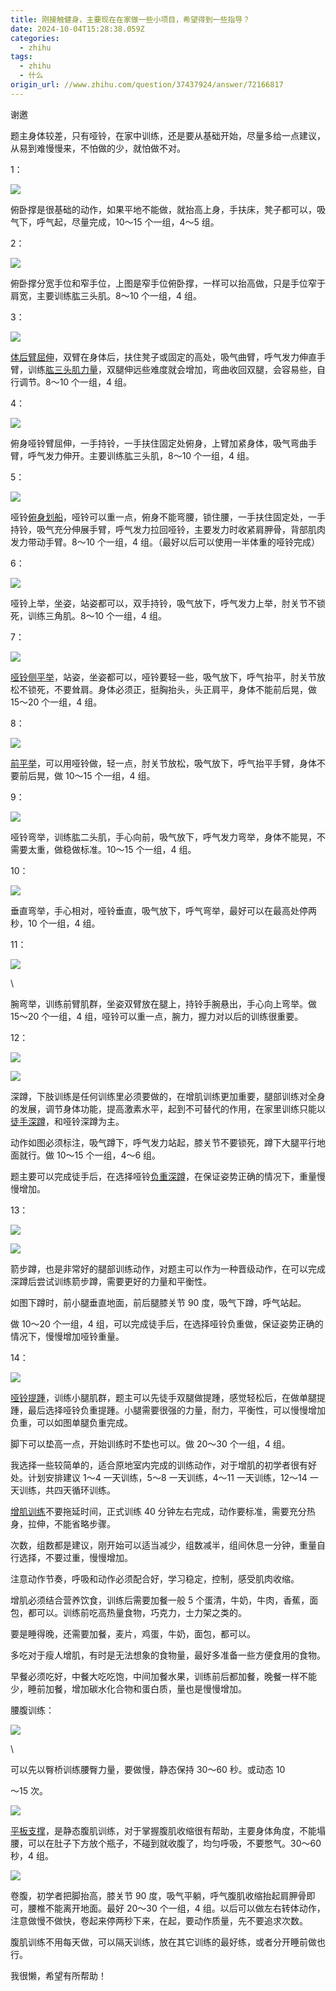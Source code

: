 ```yaml
---
title: 刚接触健身，主要现在在家做一些小项目，希望得到一些指导？
date: 2024-10-04T15:28:38.059Z
categories:
  - zhihu
tags:
  - zhihu
  - 什么
origin_url: //www.zhihu.com/question/37437924/answer/72166817
---
```

谢邀

题主身体较差，只有哑铃，在家中训练，还是要从基础开始，尽量多给一点建议，从易到难慢慢来，不怕做的少，就怕做不对。

1：

![](https://picx.zhimg.com/50/7a42fe725a1fa182510b3766f7fa220c_720w.jpg?source=2c26e567)

俯卧撑是很基础的动作，如果平地不能做，就抬高上身，手扶床，凳子都可以，吸气下，呼气起，尽量完成，10～15 个一组，4～5 组。

2：

![](https://picx.zhimg.com/50/06f36b87bad101f889d46d6c7fa8e68c_720w.jpg?source=2c26e567)

俯卧撑分宽手位和窄手位，上图是窄手位俯卧撑，一样可以抬高做，只是手位窄于肩宽，主要训练肱三头肌。8～10 个一组，4 组。

3：

![](https://pic1.zhimg.com/50/89897da09866c255f2f325b0f440c5ac_720w.jpg?source=2c26e567)

[体后臂屈伸](https://zhida.zhihu.com/search?content_id=24288350\&content_type=Answer\&match_order=1\&q=%E4%BD%93%E5%90%8E%E8%87%82%E5%B1%88%E4%BC%B8\&zd_token=eyJhbGciOiJIUzI1NiIsInR5cCI6IkpXVCJ9.eyJpc3MiOiJ6aGlkYV9zZXJ2ZXIiLCJleHAiOjE3MjgyMjg1MDksInEiOiLkvZPlkI7oh4LlsYjkvLgiLCJ6aGlkYV9zb3VyY2UiOiJlbnRpdHkiLCJjb250ZW50X2lkIjoyNDI4ODM1MCwiY29udGVudF90eXBlIjoiQW5zd2VyIiwibWF0Y2hfb3JkZXIiOjEsInpkX3Rva2VuIjpudWxsfQ.n_yCFXesug7oUP6SlzqZFgVUKbnSYpbHXOfEWAgWf3c\&zhida_source=entity)，双臂在身体后，扶住凳子或固定的高处，吸气曲臂，呼气发力伸直手臂，训练[肱三头肌力量](https://zhida.zhihu.com/search?content_id=24288350\&content_type=Answer\&match_order=1\&q=%E8%82%B1%E4%B8%89%E5%A4%B4%E8%82%8C%E5%8A%9B%E9%87%8F\&zd_token=eyJhbGciOiJIUzI1NiIsInR5cCI6IkpXVCJ9.eyJpc3MiOiJ6aGlkYV9zZXJ2ZXIiLCJleHAiOjE3MjgyMjg1MDksInEiOiLogrHkuInlpLTogozlipvph48iLCJ6aGlkYV9zb3VyY2UiOiJlbnRpdHkiLCJjb250ZW50X2lkIjoyNDI4ODM1MCwiY29udGVudF90eXBlIjoiQW5zd2VyIiwibWF0Y2hfb3JkZXIiOjEsInpkX3Rva2VuIjpudWxsfQ.TPidwXUiU9DlgT9CHJnrVWU8uFKEo3qTTi6Kb89haFc\&zhida_source=entity)，双腿伸远些难度就会增加，弯曲收回双腿，会容易些，自行调节。8～10 个一组，4 组。

4：

![](https://picx.zhimg.com/50/fb622079cd5a0e7239c819f3a9c09c0c_720w.jpg?source=2c26e567)

俯身哑铃臂屈伸，一手持铃，一手扶住固定处俯身，上臂加紧身体，吸气弯曲手臂，呼气发力伸开。主要训练肱三头肌，8～10 个一组，4 组。

5：

![](https://picx.zhimg.com/50/faa598901209d3d728a6569fe3c2f0c6_720w.jpg?source=2c26e567)

哑铃[俯身划船](https://zhida.zhihu.com/search?content_id=24288350\&content_type=Answer\&match_order=1\&q=%E4%BF%AF%E8%BA%AB%E5%88%92%E8%88%B9\&zd_token=eyJhbGciOiJIUzI1NiIsInR5cCI6IkpXVCJ9.eyJpc3MiOiJ6aGlkYV9zZXJ2ZXIiLCJleHAiOjE3MjgyMjg1MDksInEiOiLkv6_ouqvliJLoiLkiLCJ6aGlkYV9zb3VyY2UiOiJlbnRpdHkiLCJjb250ZW50X2lkIjoyNDI4ODM1MCwiY29udGVudF90eXBlIjoiQW5zd2VyIiwibWF0Y2hfb3JkZXIiOjEsInpkX3Rva2VuIjpudWxsfQ.5qLZlVTU0BBl3BMBu_WSp-rEXXMHLbBeNyZ-0T3Tp7M\&zhida_source=entity)，哑铃可以重一点，俯身不能弯腰，锁住腰，一手扶住固定处，一手持铃，吸气充分伸展手臂，呼气发力拉回哑铃，主要发力时收紧肩胛骨，背部肌肉发力带动手臂。8～10 个一组，4 组。（最好以后可以使用一半体重的哑铃完成）

6：

![](https://pica.zhimg.com/50/2b850b7bc0d670cca8eefadaa13ab82e_720w.jpg?source=2c26e567)

哑铃上举，坐姿，站姿都可以，双手持铃，吸气放下，呼气发力上举，肘关节不锁死，训练三角肌。8～10 个一组，4 组。

7：

![](https://pic1.zhimg.com/50/b0ab5995d9295575ca9a296d54171919_720w.jpg?source=2c26e567)

[哑铃侧平举](https://zhida.zhihu.com/search?content_id=24288350\&content_type=Answer\&match_order=1\&q=%E5%93%91%E9%93%83%E4%BE%A7%E5%B9%B3%E4%B8%BE\&zd_token=eyJhbGciOiJIUzI1NiIsInR5cCI6IkpXVCJ9.eyJpc3MiOiJ6aGlkYV9zZXJ2ZXIiLCJleHAiOjE3MjgyMjg1MDksInEiOiLlk5Hpk4PkvqflubPkuL4iLCJ6aGlkYV9zb3VyY2UiOiJlbnRpdHkiLCJjb250ZW50X2lkIjoyNDI4ODM1MCwiY29udGVudF90eXBlIjoiQW5zd2VyIiwibWF0Y2hfb3JkZXIiOjEsInpkX3Rva2VuIjpudWxsfQ.q4QAjF6wEXn9exOdMBCuUgMTWJ9NTtjUbXXP0rl2ang\&zhida_source=entity)，站姿，坐姿都可以，哑铃要轻一些，吸气放下，呼气抬平，肘关节放松不锁死，不要耸肩。身体必须正，挺胸抬头，头正肩平，身体不能前后晃，做 15～20 个一组，4 组。

8：

![](https://picx.zhimg.com/50/48c442f9bd43fbbfe826f2ed0c757bd6_720w.jpg?source=2c26e567)

[前平举](https://zhida.zhihu.com/search?content_id=24288350\&content_type=Answer\&match_order=1\&q=%E5%89%8D%E5%B9%B3%E4%B8%BE\&zd_token=eyJhbGciOiJIUzI1NiIsInR5cCI6IkpXVCJ9.eyJpc3MiOiJ6aGlkYV9zZXJ2ZXIiLCJleHAiOjE3MjgyMjg1MDksInEiOiLliY3lubPkuL4iLCJ6aGlkYV9zb3VyY2UiOiJlbnRpdHkiLCJjb250ZW50X2lkIjoyNDI4ODM1MCwiY29udGVudF90eXBlIjoiQW5zd2VyIiwibWF0Y2hfb3JkZXIiOjEsInpkX3Rva2VuIjpudWxsfQ.pxofX_6cutQhRJ9OxMFGN_4R4njynFrEly3rEoyN6XA\&zhida_source=entity)，可以用哑铃做，轻一点，肘关节放松，吸气放下，呼气抬平手臂，身体不要前后晃，做 10～15 个一组，4 组。

9：

![](https://pica.zhimg.com/50/48b44c18b700b4414d203ad0d839e37e_720w.jpg?source=2c26e567)

哑铃弯举，训练肱二头肌，手心向前，吸气放下，呼气发力弯举，身体不能晃，不需要太重，做稳做标准。10～15 个一组，4 组。

10：

![](https://picx.zhimg.com/50/bbe647487fd23455fdf35fb098c2e941_720w.jpg?source=2c26e567)

垂直弯举，手心相对，哑铃垂直，吸气放下，呼气弯举，最好可以在最高处停两秒，10 个一组，4 组。

11：

![](https://picx.zhimg.com/50/86458c2675e3d248436f452a0e6f9524_720w.jpg?source=2c26e567)

\


腕弯举，训练前臂肌群，坐姿双臂放在腿上，持铃手腕悬出，手心向上弯举。做 15～20 个一组，4 组，哑铃可以重一点，腕力，握力对以后的训练很重要。

12：

![](https://picx.zhimg.com/50/9effad68f88da0ba70aaff8d2f81db53_720w.jpg?source=2c26e567)

![](https://picx.zhimg.com/50/7b45940554718d7216598c98e64ae624_720w.jpg?source=2c26e567)

深蹲，下肢训练是任何训练里必须要做的，在增肌训练更加重要，腿部训练对全身的发展，调节身体功能，提高激素水平，起到不可替代的作用，在家里训练只能以[徒手深蹲](https://zhida.zhihu.com/search?content_id=24288350\&content_type=Answer\&match_order=1\&q=%E5%BE%92%E6%89%8B%E6%B7%B1%E8%B9%B2\&zd_token=eyJhbGciOiJIUzI1NiIsInR5cCI6IkpXVCJ9.eyJpc3MiOiJ6aGlkYV9zZXJ2ZXIiLCJleHAiOjE3MjgyMjg1MDksInEiOiLlvpLmiYvmt7HoubIiLCJ6aGlkYV9zb3VyY2UiOiJlbnRpdHkiLCJjb250ZW50X2lkIjoyNDI4ODM1MCwiY29udGVudF90eXBlIjoiQW5zd2VyIiwibWF0Y2hfb3JkZXIiOjEsInpkX3Rva2VuIjpudWxsfQ.wellg-6WP1qm634BkcQrEjB_3vb1IImK5K9eMGVkTnQ\&zhida_source=entity)，和哑铃深蹲为主。

动作如图必须标注，吸气蹲下，呼气发力站起，膝关节不要锁死，蹲下大腿平行地面就行。做 10～15 个一组，4～6 组。

题主要可以完成徒手后，在选择哑铃[负重深蹲](https://zhida.zhihu.com/search?content_id=24288350\&content_type=Answer\&match_order=1\&q=%E8%B4%9F%E9%87%8D%E6%B7%B1%E8%B9%B2\&zd_token=eyJhbGciOiJIUzI1NiIsInR5cCI6IkpXVCJ9.eyJpc3MiOiJ6aGlkYV9zZXJ2ZXIiLCJleHAiOjE3MjgyMjg1MDksInEiOiLotJ_ph43mt7HoubIiLCJ6aGlkYV9zb3VyY2UiOiJlbnRpdHkiLCJjb250ZW50X2lkIjoyNDI4ODM1MCwiY29udGVudF90eXBlIjoiQW5zd2VyIiwibWF0Y2hfb3JkZXIiOjEsInpkX3Rva2VuIjpudWxsfQ.U6EJvBCMIZ6Jj7UQTpaYhkFk-7SG5nbZGtx_2ezEYKw\&zhida_source=entity)，在保证姿势正确的情况下，重量慢慢增加。

13：

![](https://picx.zhimg.com/50/48a2d5457c4147188da482c3ba9961ee_720w.jpg?source=2c26e567)

![](https://picx.zhimg.com/50/a80b7d8b0183ae1847b1e1c0e70a6eae_720w.jpg?source=2c26e567)

箭步蹲，也是非常好的腿部训练动作，对题主可以作为一种晋级动作，在可以完成深蹲后尝试训练箭步蹲，需要更好的力量和平衡性。

如图下蹲时，前小腿垂直地面，前后腿膝关节 90 度，吸气下蹲，呼气站起。

做 10～20 个一组，4 组，可以完成徒手后，在选择哑铃负重做，保证姿势正确的情况下，慢慢增加哑铃重量。

14：

![](https://picx.zhimg.com/50/e5ff6aa32d67731ccf28063ed245f3b7_720w.jpg?source=2c26e567)

[哑铃提踵](https://zhida.zhihu.com/search?content_id=24288350\&content_type=Answer\&match_order=1\&q=%E5%93%91%E9%93%83%E6%8F%90%E8%B8%B5\&zd_token=eyJhbGciOiJIUzI1NiIsInR5cCI6IkpXVCJ9.eyJpc3MiOiJ6aGlkYV9zZXJ2ZXIiLCJleHAiOjE3MjgyMjg1MDksInEiOiLlk5Hpk4Pmj5DouLUiLCJ6aGlkYV9zb3VyY2UiOiJlbnRpdHkiLCJjb250ZW50X2lkIjoyNDI4ODM1MCwiY29udGVudF90eXBlIjoiQW5zd2VyIiwibWF0Y2hfb3JkZXIiOjEsInpkX3Rva2VuIjpudWxsfQ.48XyklQI86HHFLzbGvJlo3epsIinx3shXT9K-Y9Zq2Y\&zhida_source=entity)，训练小腿肌群，题主可以先徒手双腿做提踵，感觉轻松后，在做单腿提踵，最后选择哑铃负重提踵。小腿需要很强的力量，耐力，平衡性，可以慢慢增加负重，可以如图单腿负重完成。

脚下可以垫高一点，开始训练时不垫也可以。做 20～30 个一组，4 组。

我选择一些较简单的，适合原地室内完成的训练动作，对于增肌的初学者很有好处。计划安排建议 1～4 一天训练，5～8 一天训练，4～11 一天训练，12～14 一天训练，共四天循环训练。

[增肌训练](https://zhida.zhihu.com/search?content_id=24288350\&content_type=Answer\&match_order=2\&q=%E5%A2%9E%E8%82%8C%E8%AE%AD%E7%BB%83\&zd_token=eyJhbGciOiJIUzI1NiIsInR5cCI6IkpXVCJ9.eyJpc3MiOiJ6aGlkYV9zZXJ2ZXIiLCJleHAiOjE3MjgyMjg1MDksInEiOiLlop7ogozorq3nu4MiLCJ6aGlkYV9zb3VyY2UiOiJlbnRpdHkiLCJjb250ZW50X2lkIjoyNDI4ODM1MCwiY29udGVudF90eXBlIjoiQW5zd2VyIiwibWF0Y2hfb3JkZXIiOjIsInpkX3Rva2VuIjpudWxsfQ.QCEXJJV55OZkkdNLeZg6b_JcMrGtZx5jhf8qw3uo7N4\&zhida_source=entity)不要拖延时间，正式训练 40 分钟左右完成，动作要标准，需要充分热身，拉伸，不能省略步骤。

次数，组数都是建议，刚开始可以适当减少，组数减半，组间休息一分钟，重量自行选择，不要过重，慢慢增加。

注意动作节奏，呼吸和动作必须配合好，学习稳定，控制，感受肌肉收缩。

增肌必须结合营养饮食，训练后需要加餐一般 5 个蛋清，牛奶，牛肉，香蕉，面包，都可以。训练前吃高热量食物，巧克力，士力架之类的。

要是睡得晚，还需要加餐，麦片，鸡蛋，牛奶，面包，都可以。

多吃对于瘦人增肌，有时是无法想象的食物量，最好多准备一些方便食用的食物。

早餐必须吃好，中餐大吃吃饱，中间加餐水果，训练前后都加餐，晚餐一样不能少，睡前加餐，增加碳水化合物和蛋白质，量也是慢慢增加。

腰腹训练：

![](https://picx.zhimg.com/50/62ea9f4173d7313c18f5fee02fcb9d8b_720w.jpg?source=2c26e567)

\


可以先以臀桥训练腰臀力量，要做慢，静态保持 30～60 秒。或动态 10

～15 次。

![](https://pic1.zhimg.com/50/d639bd5d0059ad356397215f87df4e09_720w.jpg?source=2c26e567)

[平板支撑](https://zhida.zhihu.com/search?content_id=24288350\&content_type=Answer\&match_order=1\&q=%E5%B9%B3%E6%9D%BF%E6%94%AF%E6%92%91\&zd_token=eyJhbGciOiJIUzI1NiIsInR5cCI6IkpXVCJ9.eyJpc3MiOiJ6aGlkYV9zZXJ2ZXIiLCJleHAiOjE3MjgyMjg1MDksInEiOiLlubPmnb_mlK_mkpEiLCJ6aGlkYV9zb3VyY2UiOiJlbnRpdHkiLCJjb250ZW50X2lkIjoyNDI4ODM1MCwiY29udGVudF90eXBlIjoiQW5zd2VyIiwibWF0Y2hfb3JkZXIiOjEsInpkX3Rva2VuIjpudWxsfQ.M4stfV4NYKwkwixeUnuRXVmDQvvbQeDEbFdbTXqGHfU\&zhida_source=entity)，是静态腹肌训练，对于掌握腹肌收缩很有帮助，主要身体角度，不能塌腰，可以在肚子下方放个瓶子，不碰到就收腹了，均匀呼吸，不要憋气。30～60 秒，4 组。

![](https://picx.zhimg.com/50/b6a61dfb5ebb6fa9f9e80f97771c9bc4_720w.jpg?source=2c26e567)

卷腹，初学者把脚抬高，膝关节 90 度，吸气平躺，呼气腹肌收缩抬起肩胛骨即可，腰椎不能离开地面。最好 20～30 个一组，4 组。以后可以做左右转体动作，注意做慢不做快，卷起来停两秒下来，在起，要动作质量，先不要追求次数。

腹肌训练不用每天做，可以隔天训练，放在其它训练的最好练，或者分开睡前做也行。

我很懒，希望有所帮助！
